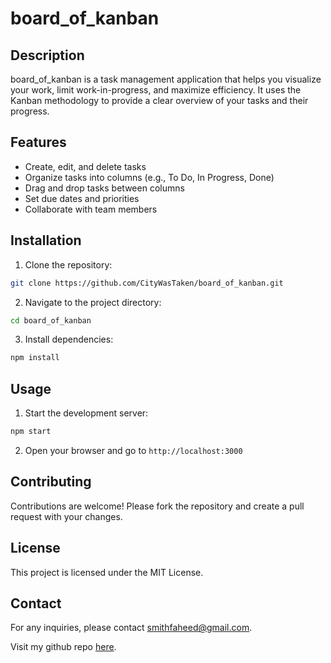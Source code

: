 # board_of_kanban
## Description

board_of_kanban is a task management application that helps you visualize your work, limit work-in-progress, and maximize efficiency. It uses the Kanban methodology to provide a clear overview of your tasks and their progress.

## Features

- Create, edit, and delete tasks
- Organize tasks into columns (e.g., To Do, In Progress, Done)
- Drag and drop tasks between columns
- Set due dates and priorities
- Collaborate with team members

## Installation

1. Clone the repository:
  ```bash
  git clone https://github.com/CityWasTaken/board_of_kanban.git
  ```
2. Navigate to the project directory:
  ```bash
  cd board_of_kanban
  ```
3. Install dependencies:
  ```bash
  npm install
  ```

## Usage

1. Start the development server:
  ```bash
  npm start
  ```
2. Open your browser and go to `http://localhost:3000`

## Contributing

Contributions are welcome! Please fork the repository and create a pull request with your changes.

## License

This project is licensed under the MIT License.

## Contact
For any inquiries, please contact [smithfaheed@gmail.com](smithfaheed@gmail.com).

Visit my github repo [here](https://github.com/CityWasTaken/react_portfolio_city).